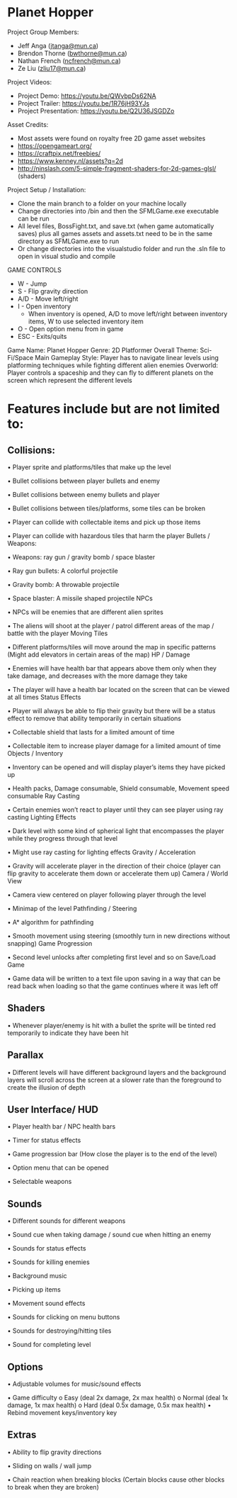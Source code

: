 # Planet Hopper


Project Group Members:

* Jeff Anga           (jtanga@mun.ca)
* Brendon Thorne      (bwthorne@mun.ca)
* Nathan French       (ncfrench@mun.ca)
* Ze Liu              (zliu17@mun.ca)

Project Videos:

* Project Demo: https://youtu.be/QWvbpDs62NA
* Project Trailer: https://youtu.be/1R76jH93YJs
* Project Presentation: https://youtu.be/Q2U36JSGDZo

Asset Credits:

* Most assets were found on royalty free 2D game asset websites
* https://opengameart.org/
* https://craftpix.net/freebies/
* https://www.kenney.nl/assets?q=2d
* http://ninslash.com/5-simple-fragment-shaders-for-2d-games-glsl/ (shaders)

Project Setup / Installation:

* Clone the main branch to a folder on your machine locally
* Change directories into /bin and then the SFMLGame.exe executable can be run
* All level files, BossFight.txt, and save.txt (when game automatically saves) plus all games assets and assets.txt need to be in the same directory as SFMLGame.exe to     run
* Or change directories into the visualstudio folder and run the .sln file to open in visual studio and compile

GAME CONTROLS
* W - Jump
* S - Flip gravity direction
* A/D - Move left/right
* I - Open inventory
  * When inventory is opened, A/D to move left/right between inventory items, W to use selected inventory item
* O - Open option menu from in game
* ESC - Exits/quits


Game Name: Planet Hopper Genre: 2D Platformer Overall Theme: Sci-Fi/Space Main Gameplay Style: Player has to navigate linear levels using platforming techniques while fighting different alien enemies Overworld: Player controls a spaceship and they can fly to different planets on the screen which represent the different levels

# Features include but are not limited to:


## Collisions:

• Player sprite and platforms/tiles that make up the level

• Bullet collisions between player bullets and enemy

• Bullet collisions between enemy bullets and player

• Bullet collisions between tiles/platforms, some tiles can be broken

• Player can collide with collectable items and pick up those items

• Player can collide with hazardous tiles that harm the player Bullets / Weapons:

• Weapons: ray gun / gravity bomb / space blaster

• Ray gun bullets: A colorful projectile

• Gravity bomb: A throwable projectile

• Space blaster: A missile shaped projectile NPCs

• NPCs will be enemies that are different alien sprites

• The aliens will shoot at the player / patrol different areas of the map / battle with the player Moving Tiles

• Different platforms/tiles will move around the map in specific patterns (Might add elevators in certain areas of the map) HP / Damage

• Enemies will have health bar that appears above them only when they take damage, and decreases with the more damage they take

• The player will have a health bar located on the screen that can be viewed at all times Status Effects

• Player will always be able to flip their gravity but there will be a status effect to remove that ability temporarily in certain situations

• Collectable shield that lasts for a limited amount of time

• Collectable item to increase player damage for a limited amount of time Objects / Inventory

• Inventory can be opened and will display player’s items they have picked up

• Health packs, Damage consumable, Shield consumable, Movement speed consumable Ray Casting

• Certain enemies won’t react to player until they can see player using ray casting Lighting Effects

• Dark level with some kind of spherical light that encompasses the player while they progress through that level

• Might use ray casting for lighting effects Gravity / Acceleration

• Gravity will accelerate player in the direction of their choice (player can flip gravity to accelerate them down or accelerate them up) Camera / World View

• Camera view centered on player following player through the level

• Minimap of the level Pathfinding / Steering

• A* algorithm for pathfinding

• Smooth movement using steering (smoothly turn in new directions without snapping) Game Progression

• Second level unlocks after completing first level and so on Save/Load Game

• Game data will be written to a text file upon saving in a way that can be read back when loading so that the game continues where it was left off

## Shaders

• Whenever player/enemy is hit with a bullet the sprite will be tinted red temporarily to indicate they have been hit

## Parallax

• Different levels will have different background layers and the background layers will scroll across the screen at a slower rate than the foreground to create the illusion of depth

## User Interface/ HUD

• Player health bar / NPC health bars

• Timer for status effects

• Game progression bar (How close the player is to the end of the level)

• Option menu that can be opened

• Selectable weapons

## Sounds

• Different sounds for different weapons

• Sound cue when taking damage / sound cue when hitting an enemy

• Sounds for status effects

• Sounds for killing enemies

• Background music

• Picking up items

• Movement sound effects

• Sounds for clicking on menu buttons

• Sounds for destroying/hitting tiles

• Sound for completing level

## Options

• Adjustable volumes for music/sound effects

• Game difficulty o Easy (deal 2x damage, 2x max health) o Normal (deal 1x damage, 1x max health) o Hard (deal 0.5x damage, 0.5x max health) • Rebind movement keys/inventory key

## Extras

• Ability to flip gravity directions

• Sliding on walls / wall jump

• Chain reaction when breaking blocks (Certain blocks cause other blocks to break when they are broken)
